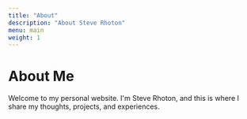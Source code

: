 ```yaml
---
title: "About"
description: "About Steve Rhoton"
menu: main
weight: 1
---
```


# About Me

Welcome to my personal website. I'm Steve Rhoton, and this is where I share my thoughts, projects, and experiences.

